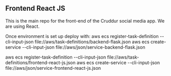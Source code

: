 ## Frontend React JS

This is the main repo for the front-end of the Cruddur social media app.
We are using React.

Once environment is set up deploy with:
aws ecs register-task-definition --cli-input-json file://aws/task-definitions/backend-flask.json
aws ecs create-service --cli-input-json file://aws/json/service-backend-flask.json

aws ecs register-task-definition --cli-input-json file://aws/task-definitions/frontend-react-js.json
aws ecs create-service --cli-input-json file://aws/json/service-frontend-react-js.json